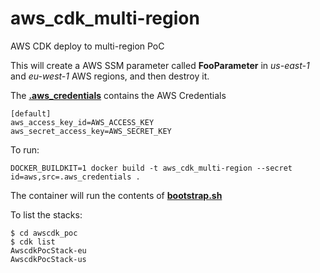 # aws_cdk_multi-region
AWS CDK deploy to multi-region PoC

This will create a AWS SSM parameter called **FooParameter** in *us-east-1* and *eu-west-1* AWS regions, and then destroy it.


The [**.aws_credentials**](.aws_credentials) contains the AWS Credentials
```angular2html
[default]
aws_access_key_id=AWS_ACCESS_KEY
aws_secret_access_key=AWS_SECRET_KEY
```

To run:
```
DOCKER_BUILDKIT=1 docker build -t aws_cdk_multi-region --secret id=aws,src=.aws_credentials .
```

The container will run the contents of [**bootstrap.sh**](bootstrap.sh) 

To list the stacks:
```angular2html
$ cd awscdk_poc
$ cdk list
AwscdkPocStack-eu
AwscdkPocStack-us
```
